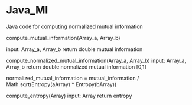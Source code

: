 # Java_MI
Java code for computing normalized mutual information

compute_mutual_information(Array_a, Array_b)

input: Array_a, Array_b
return double mutual information

compute_normalized_mutual_information(Array_a, Array_b)
input: Array_a, Array_b
return double normalized mutual information [0,1]

normalized_mutual_information = mutual_information / Math.sqrt(Entropy(aArray) * Entropy(bArray))

compute_entropy(Array)
input: Array
return entropy

